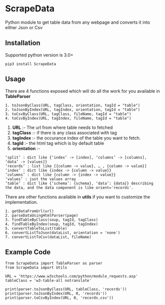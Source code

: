 # ScrapeData
Python module to get table data from any webpage and converts it into either Json or Csv

## Installation
Supported python version is 3.0+
```
pip3 install ScrapeData
```

## Usage
There are 4 functions exposed which will do all the work for you available in **TableParser**
```
1. toJsonByClass(URL, tagClass, orientation, tagId = "table")
2. toJsonByIndex(URL, tagIndex, orientation, tagId = "table")
3. toCsvByClass(URL, tagClass, fileName, tagId = "table")
4. toCsvByIndex(URL, tagIndex, fileName, tagId = "table")
```

1. **URL** :- The url from where table needs to fetched
2. **tagClass** :- if there is any class associated with tag
3. **tagIndex** :- the occurance index of the table you want to fetch.
4. **tagId** :- the html tag which is by default table
5. **orientation** :- 
```
‘split’ : dict like {‘index’ -> [index], ‘columns’ -> [columns], ‘data’ -> [values]}
‘records’ : list like [{column -> value}, … , {column -> value}]
‘index’ : dict like {index -> {column -> value}}
‘columns’ : dict like {column -> {index -> value}}
‘values’ : just the values array
‘table’ : dict like {‘schema’: {schema}, ‘data’: {data}} describing the data, and the data component is like orient='records'.
```
There are other functions available in **utils** if you want to customize the implementation.
```
1. getDataFromUrl(url)
2. parseDataUsingHtmlParser(page)
3. findTableByClass(soup, tagId, tagClass)
4. findTableByIndex(soup, tagId, tagIndex)
5. convertTableToList(table)
6. convertListToJson(dataList, orientation = 'none')
7. convertListToCsv(dataList, fileName)
```

## Example Code

```
from ScrapeData import TableParser as parser
from ScrapeData import Utils

URL = 'https://www.w3schools.com/python/module_requests.asp'
tableClass = 'w3-table-all notranslate'

print(parser.toJsonByClass(URL, tableClass, 'records'))
print(parser.toJsonByIndex(URL, 0, 'records'))
print(parser.toCsvByIndex(URL, 0, 'records.csv'))
```
